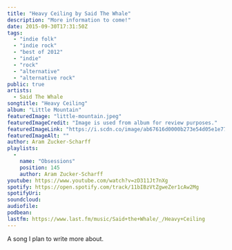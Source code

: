 ```yaml
---
title: "Heavy Ceiling by Said The Whale"
description: "More information to come!"
date: 2015-09-30T17:31:50Z
tags:
  - "indie folk"
  - "indie rock"
  - "best of 2012"
  - "indie"
  - "rock"
  - "alternative"
  - "alternative rock"
public: true
artists:
  - Said The Whale
songtitle: "Heavy Ceiling"
album: "Little Mountain"
featuredImage: "little-mountain.jpeg"
featuredImageCredit: "Image is used from album for review purposes."
featuredImageLink: "https://i.scdn.co/image/ab67616d0000b273e54d05e1e771892ebcfa36f8"
featuredImageAlt: ""
author: Aram Zucker-Scharff
playlists:
  -
    name: "Obsessions"
    position: 145
    author: Aram Zucker-Scharff
youtube: https://www.youtube.com/watch?v=zD311Jt7nXg
spotify: https://open.spotify.com/track/11bIBzVtZgweZer1cAw2Mg
spotifyUri: 
soundcloud:
audiofile:
podbean:
lastfm: https://www.last.fm/music/Said+the+Whale/_/Heavy+Ceiling
---
```


A song I plan to write more about.
		